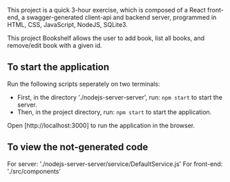 This project is a quick 3-hour exercise, which is composed of a React front-end, a swagger-generated client-api and backend server, programmed in HTML, CSS, JavaScript, NodeJS, SQLite3.

This project Bookshelf allows the user to add book, list all books, and remove/edit book with a given id.

## To start the application

Run the following scripts seperately on two terminals:
- First, in the directory './nodejs-server-server', run: `npm start` to start the server.
- Then, in the project directory, run: `npm start` to start the application.

Open [http://localhost:3000] to run the application in the browser.

## To view the not-generated code
For server: './nodejs-server-server/service/DefaultService.js'
For front-end: './src/components'

